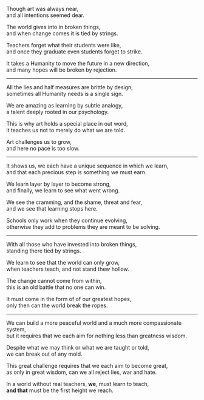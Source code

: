Though art was always near,\
and all intentions seemed dear.

The world gives into in broken things,\
and when change comes it is tied by strings.

Teachers forget what their students were like,\
and once they graduate even students forget to strike.

It takes a Humanity to move the future in a new direction,\
and many hopes will be broken by rejection.

---

All the lies and half measures are brittle by design,\
sometimes all Humanity needs is a single sign.

We are amazing as learning by subtle analogy,\
a talent deeply rooted in our psychology.

This is why art holds a special place in out word,\
it teaches us not to merely do what we are told.

Art challenges us to grow,\
and here no pace is too slow.

---

It shows us, we each have a unique sequence in which we learn,\
and that each precious step is something we must earn.

We learn layer by layer to become strong,\
and finally, we learn to see what went wrong.

We see the cramming, and the shame, threat and fear,\
and we see that learning stops here.

Schools only work when they continue evolving,\
otherwise they add to problems they are meant to be solving.

---

With all those who have invested into broken things,\
standing there tied by strings.

We learn to see that the world can only grow,\
when teachers teach, and not stand thew hollow.

The change cannot come from within,\
this is an old battle that no one can win.

It must come in the form of of our greatest hopes,\
only then can the world break the ropes.

---

We can build a more peaceful world and a much more compassionate system,\
but it requires that we each aim for nothing less than greatness wisdom.

Despite what we may think or what we are taught or told,\
we can break out of any mold.

This great challenge requires that we each aim to become great,\
as only in great wisdom, can we all reject lies, war and hate.

In a world without real teachers, **we**, must learn to teach,\
**and that** must be the first height we reach.
